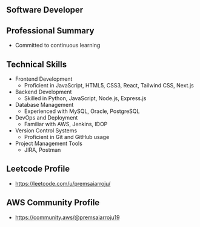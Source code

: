 ## Software Developer

## Professional Summary
- Committed to continuous learning

## Technical Skills
- Frontend Development
  - Proficient in JavaScript, HTML5, CSS3, React, Tailwind CSS, Next.js
- Backend Development
  - Skilled in Python, JavaScript, Node.js, Express.js
- Database Management
  - Experienced with MySQL, Oracle, PostgreSQL
- DevOps and Deployment
  - Familiar with AWS, Jenkins, IDOP
- Version Control Systems
  - Proficient in Git and GitHub usage
- Project Management Tools
  - JIRA, Postman

## Leetcode Profile
- https://leetcode.com/u/premsaiarroju/

## AWS Community Profile
- https://community.aws/@premsaiarroju19
